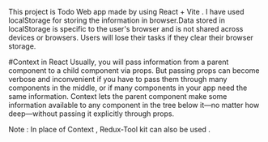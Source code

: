 This project is Todo Web app made by using React + Vite . I have used localStorage for storing the information in browser.Data stored in localStorage is specific to the user's browser and is not shared across devices or browsers. Users will lose their tasks if they clear their browser storage.

#Context in React
Usually, you will pass information from a parent component to a child component via props. But passing props can become verbose and inconvenient if you have to pass them through many components in the middle, or if many components in your app need the same information. Context lets the parent component make some information available to any component in the tree below it—no matter how deep—without passing it explicitly through props.


Note : In place of Context  , Redux-Tool kit can also be used .

